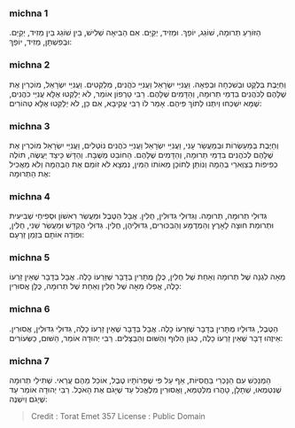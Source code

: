 
### michna 1
הַזּוֹרֵעַ תְּרוּמָה, שׁוֹגֵג, יוֹפַךְ. וּמֵזִיד, יְקַיֵּם. אִם הֵבִיאָה שְׁלִישׁ, בֵּין שׁוֹגֵג בֵּין מֵזִיד, יְקַיֵּם. וּבְפִשְׁתָּן, מֵזִיד, יוֹפַךְ:

### michna 2
וְחַיֶּבֶת בְּלֶקֶט וּבְשִׁכְחָה וּבְפֵאָה. וַעֲנִיֵּי יִשְׂרָאֵל וַעֲנִיֵּי כֹהֲנִים, מְלַקְּטִים. וַעֲנִיֵּי יִשְׂרָאֵל, מוֹכְרִין אֶת שֶׁלָּהֶם לַכֹּהֲנִים בִּדְמֵי תְרוּמָה, וְהַדָּמִים שֶׁלָּהֶם. רַבִּי טַרְפוֹן אוֹמֵר, לֹא יְלַקְּטוּ אֶלָּא עֲנִיֵּי כֹהֲנִים, שֶׁמָּא יִשְׁכְּחוּ וְיִתְּנוּ לְתוֹךְ פִּיהֶם. אָמַר לוֹ רַבִּי עֲקִיבָא, אִם כֵּן, לֹא יְלַקְּטוּ אֶלָּא טְהוֹרִים:

### michna 3
וְחַיֶּבֶת בְּמַעַשְׂרוֹת וּבְמַעֲשַׂר עָנִי, וַעֲנִיֵּי יִשְׂרָאֵל וַעֲנִיֵּי כֹהֲנִים נוֹטְלִים, וַעֲנִיֵּי יִשְׂרָאֵל מוֹכְרִין אֶת שֶׁלָּהֶם לְכֹהֲנִים בִּדְמֵי תְרוּמָה, וְהַדָּמִים שֶׁלָּהֶם. הַחוֹבֵט מְשֻׁבָּח. וְהַדָּשׁ כֵּיצַד יַעֲשֶׂה, תּוֹלֶה כְפִיפוֹת בְּצַוְּארֵי בְהֵמָה וְנוֹתֵן לְתוֹכָן מֵאוֹתוֹ הַמִּין, נִמְצָא לֹא זוֹמֵם אֶת הַבְּהֵמָה וְלֹא מַאֲכִיל אֶת הַתְּרוּמָה:

### michna 4
גִּדּוּלֵי תְרוּמָה, תְּרוּמָה. וְגִּדּוּלֵי גִדּוּלִין, חֻלִּין. אֲבָל הַטֶּבֶל וּמַעֲשֵׂר רִאשׁוֹן וּסְפִיחֵי שְׁבִיעִית וּתְרוּמַת חוּצָה לָאָרֶץ וְהַמְדֻמָּע וְהַבִּכּוּרִים, גִּדּוּלֵיהֶן, חֻלִּין. גִּדּוּלֵי הֶקְדֵּשׁ וּמַעֲשֵׂר שֵׁנִי, חֻלִּין, וּפוֹדֶה אוֹתָם בִּזְמַן זַרְעָם:

### michna 5
מֵאָה לִגְנָה שֶׁל תְּרוּמָה וְאַחַת שֶׁל חֻלִּין, כֻּלָּן מֻתָּרִין בְּדָבָר שֶׁזַּרְעוֹ כָלֶה. אֲבָל בְּדָבָר שֶׁאֵין זַרְעוֹ כָלֶה, אֲפִלּוּ מֵאָה שֶׁל חֻלִּין וְאַחַת שֶׁל תְּרוּמָה, כֻּלָּן אֲסוּרִין:

### michna 6
הַטֶּבֶל, גִּדּוּלָיו מֻתָּרִין בְּדָבָר שֶׁזַּרְעוֹ כָלֶה. אֲבָל בְּדָבָר שֶׁאֵין זַרְעוֹ כָלֶה, גִּדּוּלֵי גִדּוּלִין, אֲסוּרִין. אֵיזֶהוּ דָבָר שֶׁאֵין זַרְעוֹ כָלֶה, כְּגוֹן הַלּוּף וְהַשּׁוּם וְהַבְּצָלִים. רַבִּי יְהוּדָה אוֹמֵר, הַשּׁוּם, כַּשְּׂעוֹרִים:

### michna 7
הַמְנַכֵּשׁ עִם הַנָּכְרִי בַּחֲסִיּוֹת, אַף עַל פִּי שֶׁפֵּרוֹתָיו טֶבֶל, אוֹכֵל מֵהֶם עֲרַאי. שְׁתִילֵי תְרוּמָה שֶׁנִטְמְאוּ, שְׁתָלָן, טָהֲרוּ מִלְּטַמֵּא, וַאֲסוּרִין מִלֶּאֱכֹל עַד שֶׁיָּגֹם אֶת הָאֹכֶל. רַבִּי יְהוּדָה אוֹמֵר עַד שֶׁיָגֹם וְיִשְׁנֶה:

>Credit : Torat Emet 357
>License : Public Domain 